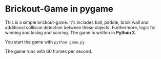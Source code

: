 # Brickout-Game in pygame

This is a simple brickout-game. It's includes ball, paddle, brick wall 
and additional collision detection between these objects. Furthermore, logic for winning and losing and
scoring. The game is written in **Python 2**. 

You start the game with ```python game.py```

The game runs with 60 frames per second. 
